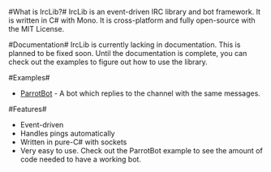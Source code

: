 #What is IrcLib?#
IrcLib is an event-driven IRC library and bot framework. It is written in C# with Mono. It is cross-platform and fully open-source with the MIT License.

#Documentation#
IrcLib is currently lacking in documentation. This is planned to be fixed soon. Until the documentation is complete, you can check out the examples to figure out how to use the library.

#Examples#
* [ParrotBot](IrcLib/Examples/ParrotBot.cs) - A bot which replies to the channel with the same messages.

#Features#
* Event-driven
* Handles pings automatically
* Written in pure-C# with sockets
* Very easy to use. Check out the ParrotBot example to see the amount of code needed to have a working bot.

